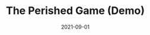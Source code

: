 ---
title: "The Perished Game (Demo)"
description: "<strong>September 2021 - September 2022</strong><br>


              <strong>Technology Components: Unity, C#, Blender</strong><br><br>
              
              
                Worked with a small team to publish a demo and Steam page for our game <strong>The Perished</strong>. Started off as a game jam, we continued developing in Unity and were able to create a small demo to showcase at Rutger's Firside Showcase event. Powered with Unity, we made custom assets in blender for characters and objects, created monster AI, and reocrded cutscenes. 
                "

date: 2021-09-01
link: https://store.steampowered.com/app/1875600/The_Perished/
thumbnail: https://aryashetty08.github.io/assets/img/perished-thumbnail.jpg
github: https://github.com/MaxHumes/Time-Loop
images:
  - https://aryashetty08.github.io/assets/img/perished-image1.jpg
  - https://aryashetty08.github.io/assets/img/perished-image2.jpg

---